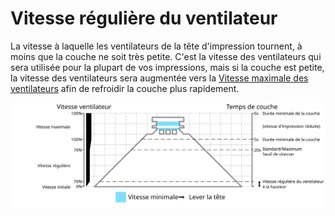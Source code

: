 Vitesse régulière du ventilateur
====
La vitesse à laquelle les ventilateurs de la tête d'impression tournent, à moins que la couche ne soit très petite. C'est la vitesse des ventilateurs qui sera utilisée pour la plupart de vos impressions, mais si la couche est petite, la vitesse des ventilateurs sera augmentée vers la [Vitesse maximale des ventilateurs](cool_fan_speed_max.md) afin de refroidir la couche plus rapidement.

![Quelle vitesse de ventilateur est utilisée](../images/cool_fan_speed_fr.svg)
